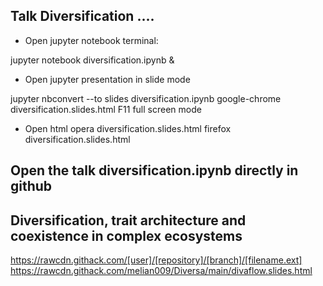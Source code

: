 ## Talk Diversification ....

* Open jupyter notebook terminal: 

jupyter notebook diversification.ipynb &

* Open jupyter presentation in slide mode

jupyter nbconvert --to slides diversification.ipynb
google-chrome diversification.slides.html
F11 full screen mode

* Open html 
opera diversification.slides.html
firefox diversification.slides.html

## Open the talk diversification.ipynb directly in github


## Diversification, trait architecture and coexistence in complex ecosystems



https://rawcdn.githack.com/[user]/[repository]/[branch]/[filename.ext]
https://rawcdn.githack.com/melian009/Diversa/main/divaflow.slides.html
